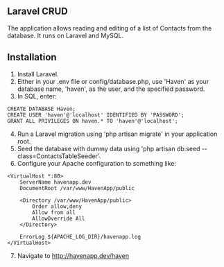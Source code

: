 ## Laravel CRUD 

The application allows reading and editing of a list of Contacts from the database. It runs on Laravel and MySQL.

## Installation
1. Install Laravel.
2. Either in your .env file or config/database.php, use 'Haven' as your database name, 'haven', as the user, and the specified password.
3. In SQL, enter:
```
CREATE DATABASE Haven;
CREATE USER 'haven'@'localhost' IDENTIFIED BY 'PASSWORD';
GRANT ALL PRIVILEGES ON haven.* TO 'haven'@'localhost';
```
4. Run a Laravel migration using 'php artisan migrate' in your application root.
5. Seed the database with dummy data using 'php artisan db:seed --class=ContactsTableSeeder'.
6. Configure your Apache configuration to something like:
```
<VirtualHost *:80>
	ServerName havenapp.dev
	DocumentRoot /var/www/HavenApp/public
	
	<Directory /var/www/HavenApp/public>
		Order allow,deny
		Allow from all
		AllowOverride All
	</Directory>

	ErrorLog ${APACHE_LOG_DIR}/havenapp.log
</VirtualHost>
```
7. Navigate to http://havenapp.dev/haven


